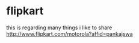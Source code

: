 flipkart
========

this is regarding many things i like to share 
http://www.flipkart.com/motorola?affid=pankajswa
